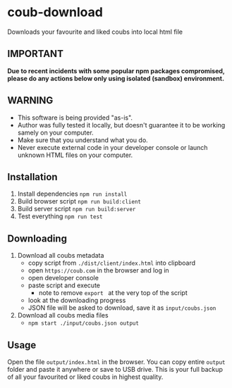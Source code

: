 # coub-download

Downloads your favourite and liked coubs into local html file

## IMPORTANT

**Due to recent incidents with some popular npm packages compromised, please do any actions below only using isolated (sandbox) environment.**

## WARNING

- This software is being provided "as-is".
- Author was fully tested it locally, but doesn't guarantee it to be working samely on your computer.
- Make sure that you understand what you do.
- Never execute external code in your developer console or launch unknown HTML files on your computer.

## Installation

1. Install dependencies
`npm run install`
2. Build browser script
`npm run build:client`
3. Build server script
`npm run build:server`
4. Test everything
`npm run test`

## Downloading

1. Download all coubs metadata
	- copy script from `./dist/client/index.html` into clipboard
	- open `https://coub.com` in the browser and log in
	- open developer console
	- paste script and execute
		- note to remove `export ` at the very top of the script
	- look at the downloading progress
	- JSON file will be asked to download, save it as `input/coubs.json`
2. Download all coubs media files
	- `npm start ./input/coubs.json output`

## Usage

Open the file `output/index.html` in the browser.
You can copy entire `output` folder and paste it anywhere or save to USB drive. This is your full backup of all your favourited or liked coubs in highest quality.

